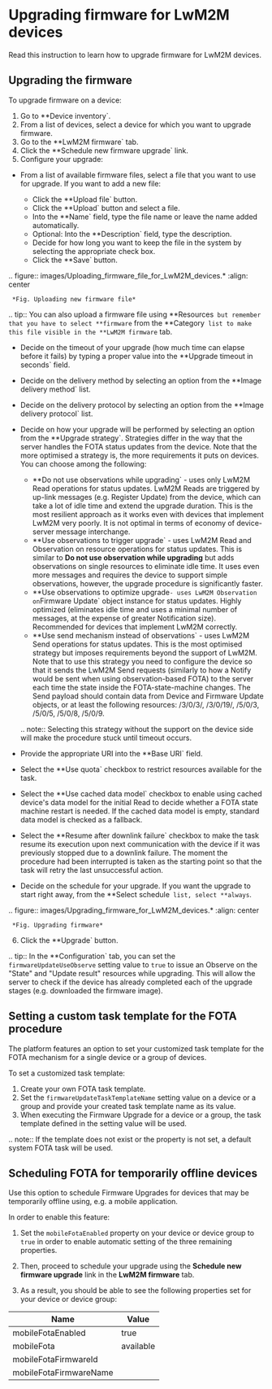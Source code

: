 # Upgrading firmware for LwM2M devices

Read this instruction to learn how to upgrade firmware for LwM2M devices.

## Upgrading the firmware

To upgrade firmware on a device:

1. Go to **Device inventory`.
2. From a list of devices, select a device for which you want to upgrade firmware.
3. Go to the **LwM2M firmware` tab.
4. Click the **Schedule new firmware upgrade` link.
5. Configure your upgrade:

 * From a list of available firmware files, select a file that you want to use for upgrade. If you want to add a new file:

   * Click the **Upload file` button.
   * Click the **Upload` button and select a file.
   * Into the **Name` field, type the file name or leave the name added automatically.
   * Optional: Into the **Description` field, type the description.
   * Decide for how long you want to keep the file in the system by selecting the appropriate check box.
   * Click the **Save` button.

  .. figure:: images/Uploading_firmware_file_for_LwM2M_devices.*
     :align: center

     *Fig. Uploading new firmware file*

 .. tip:: You can also upload a firmware file using **Resources` but remember that you have to select **firmware` from the **Category` list to make this file visible in the **LwM2M firmware` tab.

 * Decide on the timeout of your upgrade (how much time can elapse before it fails) by typing a proper value into the **Upgrade timeout in seconds` field.
 * Decide on the delivery method by selecting an option from the **Image delivery method` list.
 * Decide on the delivery protocol by selecting an option from the **Image delivery protocol` list.
 * Decide on how your upgrade will be performed by selecting an option from the **Upgrade strategy`. Strategies differ in the way that the server handles the FOTA status updates from the device. Note that the more optimised a strategy is, the more requirements it puts on devices. You can choose among the following:

   * **Do not use observations while upgrading` - uses only LwM2M Read operations for status updates. LwM2M Reads are triggered by up-link messages (e.g. Register Update) from the device, which can take a lot of idle time and extend the upgrade duration. This is the most resilient approach as it works even with devices that implement LwM2M very poorly. It is not optimal in terms of economy of device-server message interchange.
   * **Use observations to trigger upgrade` - uses LwM2M Read and Observation on resource operations for status updates. This is similar to **Do not use observation while upgrading** but adds observations on single resources to eliminate idle time. It uses even more messages and requires the device to support simple observations, however, the upgrade procedure is significantly faster.
   * **Use observations to optimize upgrade` - uses LwM2M Observation on `Firmware Update` object instance for status updates. Highly optimized (eliminates idle time and uses a minimal number of messages, at the expense of greater Notification size). Recommended for devices that implement LwM2M correctly.
   * **Use send mechanism instead of observations` - uses LwM2M Send operations for status updates. This is the most optimised strategy but imposes requirements beyond the support of LwM2M. Note that to use this strategy you need to configure the device so that it sends the LwM2M Send requests (similarly to how a Notify would be sent when using observation-based FOTA) to the server each time the state inside the FOTA-state-machine changes. The Send payload should contain data from Device and Firmware Update objects, or at least the following resources: /3/0/3/, /3/0/19/, /5/0/3, /5/0/5, /5/0/8, /5/0/9.

  	.. note:: Selecting this strategy without the support on the device side will make the procedure stuck until timeout occurs.

 * Provide the appropriate URI into the **Base URI` field.
 * Select the **Use quota` checkbox to restrict resources available for the task.
 * Select the **Use cached data model` checkbox to enable using cached device's data model for the initial Read to decide whether a FOTA state machine restart is needed. If the cached data model is empty, standard data model is checked as a fallback.
 * Select the **Resume after downlink failure` checkbox to make the task resume its execution upon next communication with the device if it was previously stopped due to a downlink failure. The moment the procedure had been interrupted is taken as the starting point so that the task will retry the last unsuccessful action.
 * Decide on the schedule for your upgrade. If you want the upgrade to start right away, from the **Select schedule` list, select **always`.

  .. figure:: images/Upgrading_firmware_for_LwM2M_devices.*
     :align: center

     *Fig. Upgrading firmware*

6. Click the **Upgrade` button.

 .. tip:: In the **Configuration` tab, you can set the ``firmwareUpdateUseObserve`` setting value to ``true`` to issue an Observe on the "State" and "Update result" resources while upgrading. This will allow the server to check if the device has already completed each of the upgrade stages (e.g. downloaded the firmware image).

## Setting a custom task template for the FOTA procedure

The platform features an option to set your customized task template for the FOTA mechanism for a single device or a group of devices.

To set a customized task template:

1. Create your own FOTA task template.
2. Set the ``firmwareUpdateTaskTemplateName`` setting value on a device or a group and provide your created task template name as its value.
3. When executing the Firmware Upgrade for a device or a group, the task template defined in the setting value will be used.

.. note:: If the template does not exist or the property is not set, a default system FOTA task will be used.


## Scheduling FOTA for temporarily offline devices

Use this option to schedule Firmware Upgrades for devices that may be temporarily offline using, e.g. a mobile application.

In order to enable this feature:

1. Set the ``mobileFotaEnabled`` property on your device or device group to ``true`` in order to enable automatic setting of the three remaining properties.

2. Then, proceed to schedule your upgrade using the **Schedule new firmware upgrade** link in the **LwM2M firmware** tab.

3. As a result, you should be able to see the following properties set for your device or device group:

| Name                   | Value                          |
|------------------------|--------------------------------|
| mobileFotaEnabled      | true                           |
| mobileFota             | available                      |
| mobileFotaFirmwareId   | <selectedResourceId>           |
| mobileFotaFirmwareName | <fileNameOfSelectedResourceId> |
